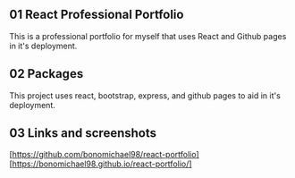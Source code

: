 ## 01 React Professional Portfolio
This is a professional portfolio for myself that uses React and Github pages in it's deployment.

## 02 Packages
This project uses react, bootstrap, express, and github pages to aid in it's deployment.

## 03 Links and screenshots
[https://github.com/bonomichael98/react-portfolio]
[https://bonomichael98.github.io/react-portfolio/]

